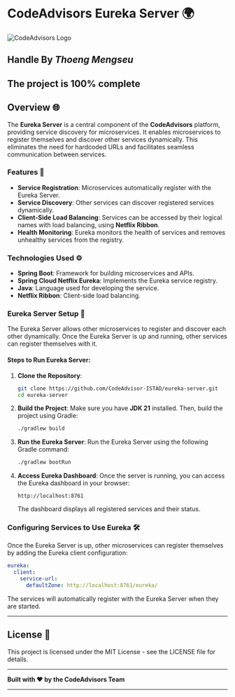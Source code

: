 # CodeAdvisors Eureka Server 🌍

![CodeAdvisors Logo](http://167.172.78.79:8090/api/v1/files/preview?fileName=b5d01918-2824-48d7-83e0-fb557ce6bd73_2024-12-21T18-28-24.856529397.jpg)

## Handle By ***Thoeng Mengseu***
## **The project is 100% complete**

## Overview 🌐

The **Eureka Server** is a central component of the **CodeAdvisors** platform, providing service discovery for microservices. It enables microservices to register themselves and discover other services dynamically. This eliminates the need for hardcoded URLs and facilitates seamless communication between services.

### Features 🌟

- **Service Registration**: Microservices automatically register with the Eureka Server.
- **Service Discovery**: Other services can discover registered services dynamically.
- **Client-Side Load Balancing**: Services can be accessed by their logical names with load balancing, using **Netflix Ribbon**.
- **Health Monitoring**: Eureka monitors the health of services and removes unhealthy services from the registry.

### Technologies Used ⚙️

- **Spring Boot**: Framework for building microservices and APIs.
- **Spring Cloud Netflix Eureka**: Implements the Eureka service registry.
- **Java**: Language used for developing the service.
- **Netflix Ribbon**: Client-side load balancing.

### Eureka Server Setup 🚀

The Eureka Server allows other microservices to register and discover each other dynamically. Once the Eureka Server is up and running, other services can register themselves with it.

#### Steps to Run Eureka Server:

1. **Clone the Repository**:
   ```bash
   git clone https://github.com/CodeAdvisor-ISTAD/eureka-server.git
   cd eureka-server
   ```

2. **Build the Project**:
   Make sure you have **JDK 21** installed. Then, build the project using Gradle:
   ```bash
   ./gradlew build
   ```

3. **Run the Eureka Server**:
   Run the Eureka Server using the following Gradle command:
   ```bash
   ./gradlew bootRun
   ```

4. **Access Eureka Dashboard**:
   Once the server is running, you can access the Eureka dashboard in your browser:
   ```url
   http://localhost:8761
   ```
   The dashboard displays all registered services and their status.

### Configuring Services to Use Eureka 🛠️

Once the Eureka Server is up, other microservices can register themselves by adding the Eureka client configuration:

```yaml
eureka:
  client:
    service-url:
      defaultZone: http://localhost:8761/eureka/
```

The services will automatically register with the Eureka Server when they are started.

---

## License 📜

This project is licensed under the MIT License - see the LICENSE file for details.

---

**Built with ❤️ by the CodeAdvisors Team**

---
